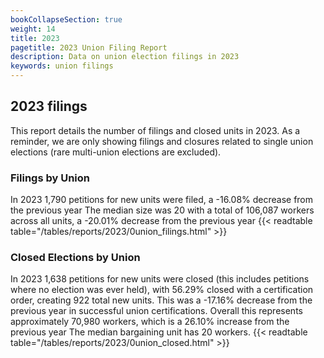 ```yaml
---
bookCollapseSection: true
weight: 14
title: 2023
pagetitle: 2023 Union Filing Report
description: Data on union election filings in 2023
keywords: union filings
---
```


## 2023 filings

This report details the number of filings and closed units in 2023. As a reminder, we are only showing filings and closures related to single union elections (rare multi-union elections are excluded).

### Filings by Union
In 2023 1,790 petitions for new units were filed, a -16.08% decrease from the previous year The median size was 20 with a total of 106,087 workers across all units, a -20.01% decrease from the previous year
{{< readtable table="/tables/reports/2023/0union_filings.html" >}}

### Closed Elections by Union
In 2023 1,638 petitions for new units were closed (this includes petitions where no election was ever held), with 56.29% closed with a certification order, creating 922 total new units. This was a -17.16% decrease from the previous year in successful union certifications. Overall this represents approximately 70,980 workers, which is a 26.10% increase from the previous year The median bargaining unit has 20 workers.
{{< readtable table="/tables/reports/2023/0union_closed.html" >}}

